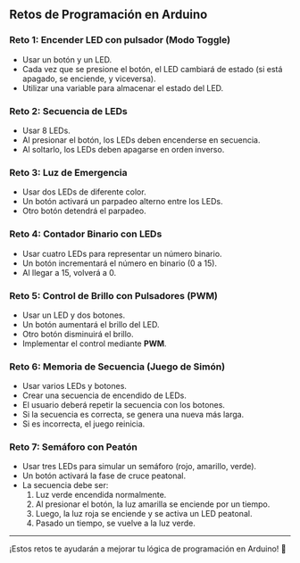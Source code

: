 ## Retos de Programación en Arduino

### **Reto 1: Encender LED con pulsador (Modo Toggle)**
- Usar un botón y un LED.
- Cada vez que se presione el botón, el LED cambiará de estado (si está apagado, se enciende, y viceversa).
- Utilizar una variable para almacenar el estado del LED.

### **Reto 2: Secuencia de LEDs**
- Usar 8 LEDs.
- Al presionar el botón, los LEDs deben encenderse en secuencia.
- Al soltarlo, los LEDs deben apagarse en orden inverso.

### **Reto 3: Luz de Emergencia**
- Usar dos LEDs de diferente color.
- Un botón activará un parpadeo alterno entre los LEDs.
- Otro botón detendrá el parpadeo.

### **Reto 4: Contador Binario con LEDs**
- Usar cuatro LEDs para representar un número binario.
- Un botón incrementará el número en binario (0 a 15).
- Al llegar a 15, volverá a 0.

### **Reto 5: Control de Brillo con Pulsadores (PWM)**
- Usar un LED y dos botones.
- Un botón aumentará el brillo del LED.
- Otro botón disminuirá el brillo.
- Implementar el control mediante **PWM**.

### **Reto 6: Memoria de Secuencia (Juego de Simón)**
- Usar varios LEDs y botones.
- Crear una secuencia de encendido de LEDs.
- El usuario deberá repetir la secuencia con los botones.
- Si la secuencia es correcta, se genera una nueva más larga.
- Si es incorrecta, el juego reinicia.

### **Reto 7: Semáforo con Peatón**
- Usar tres LEDs para simular un semáforo (rojo, amarillo, verde).
- Un botón activará la fase de cruce peatonal.
- La secuencia debe ser:
  1. Luz verde encendida normalmente.
  2. Al presionar el botón, la luz amarilla se enciende por un tiempo.
  3. Luego, la luz roja se enciende y se activa un LED peatonal.
  4. Pasado un tiempo, se vuelve a la luz verde.

---

¡Estos retos te ayudarán a mejorar tu lógica de programación en Arduino! 🚀


